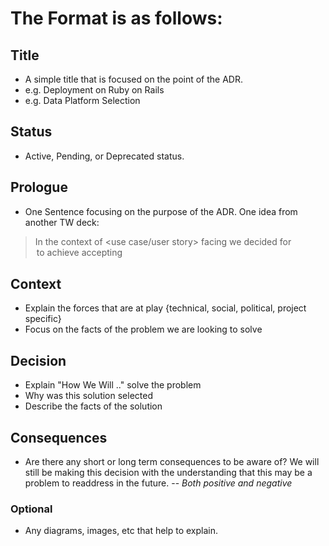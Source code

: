 # The Format is as follows:
## Title
- A simple title that is focused on the point of the ADR.
- e.g. Deployment on Ruby on Rails
- e.g. Data Platform Selection

## Status
- Active, Pending, or Deprecated status.

## Prologue
- One Sentence focusing on the purpose of the ADR. One idea from another TW deck:

> In the context of <use case/user story> facing <concern> we decided for <option> to achieve <quality> accepting <downside>

## Context
- Explain the forces that are at play {technical, social, political, project specific}
- Focus on the facts of the problem we are looking to solve

## Decision
- Explain "How We Will .." solve the problem
- Why was this solution selected
- Describe the facts of the solution

## Consequences
- Are there any short or long term consequences to be aware of? We will still be making this decision with the understanding that this may be a problem to readdress in the future. -- *Both positive and negative*

### Optional
- Any diagrams, images, etc that help to explain.
